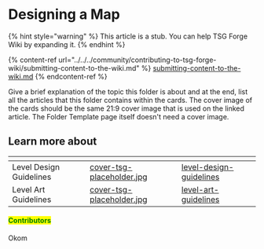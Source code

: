 # Designing a Map

{% hint style="warning" %}
This article is a stub. You can help TSG Forge Wiki by expanding it.
{% endhint %}

{% content-ref url="../../../community/contributing-to-tsg-forge-wiki/submitting-content-to-the-wiki.md" %}
[submitting-content-to-the-wiki.md](../../../community/contributing-to-tsg-forge-wiki/submitting-content-to-the-wiki.md)
{% endcontent-ref %}



Give a brief explanation of the topic this folder is about and at the end, list all the articles that this folder contains within the cards. The cover image of the cards should be the same 21:9 cover image that is used on the linked article. The Folder Template page itself doesn't need a cover image.



## Learn more about

<table data-view="cards"><thead><tr><th></th><th data-hidden data-card-cover data-type="files"></th><th data-hidden data-card-target data-type="content-ref"></th></tr></thead><tbody><tr><td>Level Design Guidelines</td><td><a href="../../../.gitbook/assets/cover-tsg-placeholder.jpg">cover-tsg-placeholder.jpg</a></td><td><a href="level-design-guidelines/">level-design-guidelines</a></td></tr><tr><td>Level Art Guidelines</td><td><a href="../../../.gitbook/assets/cover-tsg-placeholder.jpg">cover-tsg-placeholder.jpg</a></td><td><a href="level-art-guidelines/">level-art-guidelines</a></td></tr></tbody></table>



#### <mark style="color:green;">Contributors</mark>

Okom
